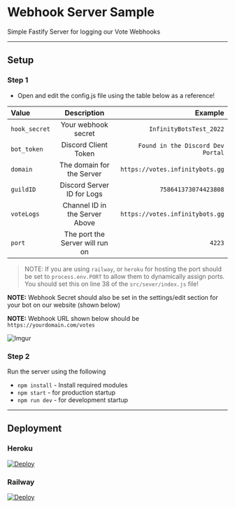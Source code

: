# Webhook Server Sample
Simple Fastify Server for logging our Vote Webhooks

---

## Setup

### Step 1
- Open and edit the config.js file using the table below as a reference!

| Value            | Description                        | Example                                 |
| :---             |                           :----:   |                                    ---: |
| `hook_secret`    | Your webhook secret                | `InfinityBotsTest_2022`                 |
| `bot_token`      | Discord Client Token               | `Found in the Discord Dev Portal`       |
| `domain`         | The domain for the Server          | `https://votes.infinitybots.gg`         |
| `guildID`        | Discord Server ID for Logs         | `758641373074423808`                    |
| `voteLogs`       | Channel ID in the Server Above     | `https://votes.infinitybots.gg`         |
| `port`           | The port the Server will run on    | `4223`                                  |

> NOTE: If you are using `railway`, or `heroku` for hosting the port should be set to `process.env.PORT` to allow them to dynamically assign ports. You should set this on line 38 of the `src/sever/index.js` file!  

**NOTE:** Webhook Secret should also be set in the settings/edit section for your bot on our website (shown below)

**NOTE:** Webhook URL shown below should be `https://yourdomain.com/votes`

![Imgur](https://i.imgur.com/QBHiQVC.png)

### Step 2 
Run the server using the following

- `npm install` - Install required modules
- `npm start` - for production startup
- `npm run dev` - for development startup

---

## Deployment

### Heroku
<a href="https://heroku.com/deploy?template=https://github.com/InfinityBotList/Webhook-Server/tree/master">
  <img src="https://www.herokucdn.com/deploy/button.svg" alt="Deploy">
</a>

### Railway
<a href="https://railway.app/template/wZBSMc?referralCode=ca8amY">
  <img src="https://railway.app/button.svg" alt="Deploy">
</a>
